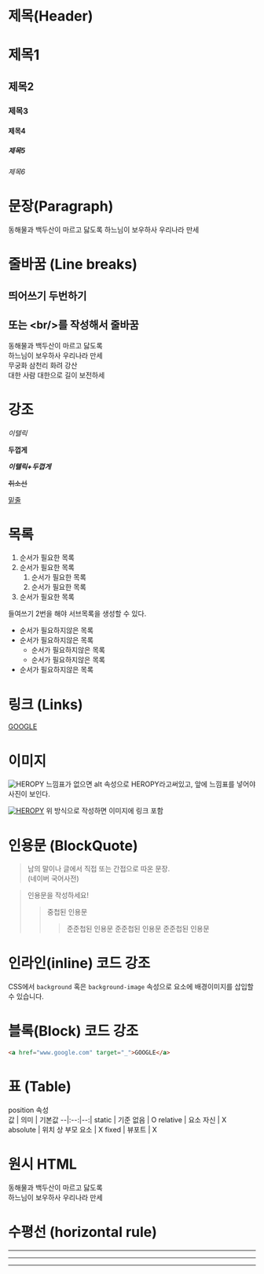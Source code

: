 # 제목(Header)

# 제목1

## 제목2

### 제목3

#### 제목4

##### 제목5

###### 제목6

# 문장(Paragraph)

동해물과 백두산이 마르고 닳도록
하느님이 보우하사 우리나라 만세

# 줄바꿈 (Line breaks)

## 띄어쓰기 두번하기

## 또는 &lt;br/&gt;를 작성해서 줄바꿈

동해물과 백두산이 마르고 닳도록  
하느님이 보우하사 우리나라 만세  
무궁화 삼천리 화려 강산 <br/>
대한 사람 대한으로 길이 보전하세

# 강조

_이텔릭_

**두껍게**

**_이텔릭+두껍게_**

~~취소선~~

<u>밑줄</u>

# 목록

1. 순서가 필요한 목록
2. 순서가 필요한 목록
    1. 순서가 필요한 목록
    2. 순서가 필요한 목록
3. 순서가 필요한 목록

들여쓰기 2번을 해야 서브목록을 생성할 수 있다.

-   순서가 필요하지않은 목록
-   순서가 필요하지않은 목록
    -   순서가 필요하지않은 목록
    -   순서가 필요하지않은 목록
-   순서가 필요하지않은 목록

# 링크 (Links)

[GOOGLE](https://google.com "이건 title속성")

# 이미지

![HEROPY](https://heropy.blog/css/images/logo.png)
느낌표가 없으면 alt 속성으로 HEROPY라고써있고, 앞에 느낌표를 넣어야 사진이 보인다.

[![HEROPY](https://heropy.blog/css/images/logo.png)](https://heropy.blog/)
위 방식으로 작성하면 이미지에 링크 포함

# 인용문 (BlockQuote)

> 남의 말이나 글에서 직접 또는 간접으로 따온 문장.  
> (네이버 국어사전)

> 인용문을 작성하세요!
>
> > 중첩된 인용문
> >
> > > 준준첩된 인용문
> > > 준준첩된 인용문
> > > 준준첩된 인용문

# 인라인(inline) 코드 강조

CSS에서 `background` 혹은 `background-image` 속성으로 요소에 배경이미지를 삽입할 수 있습니다.

# 블록(Block) 코드 강조

```html
<a href="www.google.com" target="_">GOOGLE</a>
```

# 표 (Table)

position 속성  
값 | 의미 | 기본값
--|:--:|--:|
static | 기준 없음 | O
relative | 요소 자신 | X
absolute | 위치 상 부모 요소 | X
fixed | 뷰포트 | X

# 원시 HTML

동해물과 백두산이 마르고 닳도록  
하느님이 보우하사 우리나라 만세

# 수평선 (horizontal rule)

---

---

---

